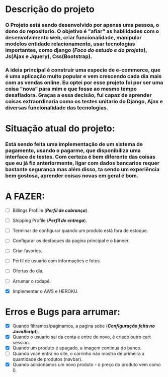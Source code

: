 # Descrição do projeto
### O Projeto está sendo desenvolvido por apenas uma pessoa, o dono do repositorio. O objetivo é "afiar" as habilidades com o desenvolvimento web, criar funcionalidade, manipular modelos entidade relacionamento, usar tecnologias importantes, como django (**_Foco do estudo e do projeto_**), Js(Ajax e Jquery), Css(Bootstrap).

### A ideia principal é construir uma especie de e-commerce, que é uma aplicação muito popular e vem crescendo cada dia mais com as vendas online. Eu optei por esse projeto foi por ser uma coisa "nova" para mim e que fosse ao mesmo tempo desafiadora. Graças a essa decisão, fui capaz de aprender coisas extraordinaria como os testes unitario do Django, Ajax e diversas funcionalidade das tecnologias.

# Situação atual do projeto:
### Está sendo feita uma implementação de um sistema de pagamento, usando o pagarme, que disponibiliza uma interface de testes. Com certeza é bem diferente das coisas que eu já fiz anteriormente, ligar com dados bancarios requer bastante segurança mas além disso, ta sendo um experiência bem gostosa, aprender coisas novas em geral é bom.

# A FAZER:
- [ ] Billings Profille (**_Perfil de cobrança_**).
- [ ] Shipping Profile (**_Perfil de entrega_**).
- [ ] Terminar de configurar quando um produto está fora de estoque.
- [ ] Configurar os destaques da pagina principal e o banner.
- [ ] Criar favorios.
- [ ] Perfil de usuario com informações e fotos.
- [ ] Ofertas do dia.
- [ ] Arrumar o rodapé.
- [x] Implementar o AWS e HEROKU.


# Erros e Bugs para arrumar:
- [x] Quando filtramos/paginamos, a pagina sobe (**_Configuração feita no JavaScript_**).
- [x] Quando o usuario sai da conta e entre de novo, é criado outro cart session.
- [x] Quando um produto é apagado, a imagem continua do banco.
- [ ] Quando você entra no site, o carrinho não mostra de primeira a quantidade de produtos (navbar).
- [x] Quando adicionamos um novo produto - o preço do produto vem como 0.
